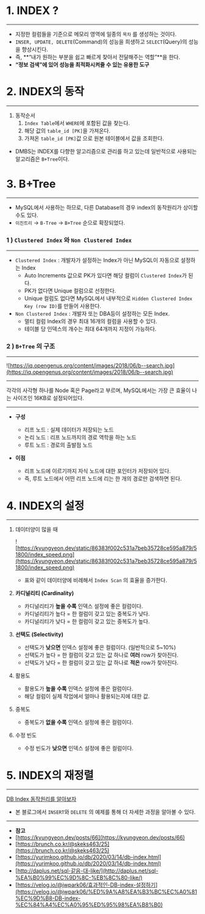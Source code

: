 # 1. INDEX ?

---

- 지정한 컬럼들을 기준으로 메모리 영역에 일종의 `목차` 를 생성하는 것이다.
- `INSER, UPDATE, DELETE`(Command)의 성능을 희생하고 `SELECT`(Query)의 성능을 향상시킨다.
- 즉, **“내가 원하는 부분을 쉽고 빠르게 찾아서 전달해주는 역할”**을 한다.
- **“정보 검색”에 있어 성능을 최적화시켜줄 수 있는 유용한 도구**

# 2. INDEX의 동작

---

1. 동작순서
    1. `Index Table`에서 `WHERE`에 포함된 값을 찾는다.
    2. 해당 값의 `table_id [PK]`을 가져온다.
    3. 가져온 `table_id [PK]`값 으로 원본 테이블에서 값을 조회한다.

- DMBS는 INDEX를 다향한 알고리즘으로 관리를 하고 있는데 일반적으로 사용되는 알고리즘은 `B+Tree`이다.

# 3. B+Tree

---

- MySQL에서 사용하는 하므로, 다른 Database의 경우 index의 동작원리가 상이할 수도 있다.
- `이진트리` → `B-Tree` → `B+Tree` 순으로 확장되었다.

### 1 ) `Clustered Index` 와  `Non Clustered Index`

---

- `Clustered Index` : 개발자가 설정하는 Index가 아닌 MySQL이 자동으로 설정하는 Index
    - Auto Increments 값으로 PK가 있다면 해당 컬럼이 `Clustered Index`가 된다.
    - PK가 없다면 Unique 컬럼으로 선정한다.
    - Unique 컬럼도 없다면 MySQL에서 내부적으로 `Hidden Clustered Index Key (row ID)`를 만들어 사용한다.
- `Non Clustered Index` : 개발자 또는 DBA등이 설정하는 모든 Index.
    - 멀티 컬럼 Index의 경우 최대 16개의 컬럼을 사용할 수 있다.
    - 테이블 당 인덱스의 개수는 최대 64개까지 지정이 가능하다.

### 2 ) `B+Tree` 의 구조

---

![https://iq.opengenus.org/content/images/2018/06/b--search.jpg](https://iq.opengenus.org/content/images/2018/06/b--search.jpg)

---

각각의 사각형 하나를 Node 혹은 Page라고 부르며, MySQL에서는 가장 큰 효율이 나는 사이즈인 16KB로 설정되어있다.

---

- **구성**
    - 리프 노드 : 실제 데이터가 저장되는 노드
    - 논리 노드 : 리프 노드까지의 경로 역학을 하는 노드
    - 루트 노드 : 경로의 출발점 노드

- **이점**
    - 리프 노드에 이르기까지 자식 노드에 대한 포인터가 저장되어 있다.
    - 즉, 루트 노드에서 어떤 리프 노드에 리는 한 개의 경로만 검색하면 된다.

# 4. INDEX의 설정

---

1. 데이터양이 많을 때
    
    ![https://kyungyeon.dev/static/86383f002c531a7beb35728ce595a879/51800/index_speed.png](https://kyungyeon.dev/static/86383f002c531a7beb35728ce595a879/51800/index_speed.png)
    
    - 표와 같이 데이터양에 비례해서 `Index Scan` 의 효율을 증가한다.

1. **카디널리티 (Cardinality)**
    - 카디널리티가 **높을 수록** 인덱스 설정에 좋은 컬럼이다.
    - 카디널리티가 높다 = 한 컬럼이 갖고 있는 중복도가 낮다.
    - 카디널리티가 낮다 = 한 컬럼이 갖고 있는 중복도가 높다.

1. **선택도 (Selectivity)**
    - 선택도가 **낮으면** 인덱스 설정에 좋은 컬럼이다. (일반적으로 5~10%)
    - 선택도가 높다 = 한 컬럼이 갖고 있는 값 하나로 **여러** row가 찾아진다.
    - 선택도가 낮다 = 한 컬럼이 갖고 있는 값 하나로 **적은** row가 찾아진다.
    
2. 활용도
    - 활용도가 **높을 수록** 인덱스 설정에 좋은 컬럼이다.
    - 해당 컬럼이 실제 작업에서 얼마나 활용되는지에 대한 값.
    
3. 중복도
    - 중복도가 **없을 수록** 인덱스 설정에 좋은 컬럼이다.
    
4. 수정 빈도
    - 수정 빈도가 **낮으면** 인덱스 설정에 좋은 컬럼이다.
    

# 5. INDEX의 재정렬

---

[DB Index 동작원리를 알아보자](https://kyungyeon.dev/posts/66)

- 본 블로그에서 `INSERT`와 `DELETE` 의 예제를 통해 더 자세한 과정을 알아볼 수 있다.

---

- **참고**
- [https://kyungyeon.dev/posts/66](https://kyungyeon.dev/posts/66)
- [https://brunch.co.kr/@skeks463/25](https://brunch.co.kr/@skeks463/25)
- [https://yurimkoo.github.io/db/2020/03/14/db-index.html](https://yurimkoo.github.io/db/2020/03/14/db-index.html)
- [http://daplus.net/sql-같음-대-like/](http://daplus.net/sql-%EA%B0%99%EC%9D%8C-%EB%8C%80-like/)
- [https://velog.io/@jwpark06/효과적인-DB-index-설정하기](https://velog.io/@jwpark06/%ED%9A%A8%EA%B3%BC%EC%A0%81%EC%9D%B8-DB-index-%EC%84%A4%EC%A0%95%ED%95%98%EA%B8%B0)